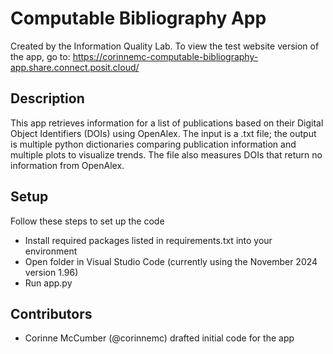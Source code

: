 # Computable Bibliography App
Created by the Information Quality Lab. To view the test website version of the app, go to:
https://corinnemc-computable-bibliography-app.share.connect.posit.cloud/

## Description

This app retrieves information for a list of publications based on their Digital Object Identifiers (DOIs) using 
OpenAlex. The input is a .txt file; the output is multiple python dictionaries comparing publication information and 
multiple plots to visualize trends. The file also measures DOIs that return no information from OpenAlex. 

## Setup

Follow these steps to set up the code

- Install required packages listed in requirements.txt into your environment
- Open folder in Visual Studio Code (currently using the November 2024 version 1.96)
- Run app.py

## Contributors

- Corinne McCumber (@corinnemc) drafted initial code for the app
